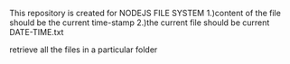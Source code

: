 This repository is created for NODEJS FILE SYSTEM 
1.)content of the file should be the current time-stamp
2.)the current file should be current DATE-TIME.txt

retrieve all the files in a particular folder
